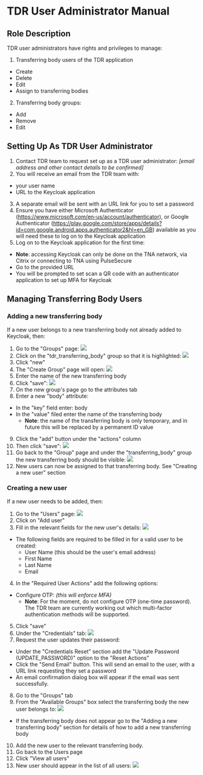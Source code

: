 # TDR User Administrator Manual

## Role Description

TDR user administrators have rights and privileges to manage:

1. Transferring body users of the TDR application
  * Create
  * Delete
  * Edit
  * Assign to transferring bodies
2. Transferring body groups:
  * Add
  * Remove
  * Edit

## Setting Up As TDR User Administrator

1. Contact TDR team to request set up as a TDR user administrator: *[email address and other contact details to be confirmed]*
2. You will receive an email from the TDR team with:
  * your user name
  * URL to the Keycloak application
3. A separate email will be sent with an URL link for you to set a password
4. Ensure you have either Microsoft Authenticator (https://www.microsoft.com/en-us/account/authenticator), or Google Authenticator (https://play.google.com/store/apps/details?id=com.google.android.apps.authenticator2&hl=en_GB) available as you will need these to log on to the Keycloak application
5. Log on to the Keycloak application for the first time:
  * **Note**: accessing Keycloak can only be done on the TNA network, via Citrix or connecting to TNA using PulseSecure
  * Go to the provided URL
  * You will be prompted to set scan a QR code with an authenticator application to set up MFA for Keycloak
  
## Managing Transferring Body Users

### Adding a new transferring body

If a new user belongs to a new transferring body not already added to Keycloak, then:
1. Go to the "Groups" page: ![](images/tdr-user-administrator/adding_new_transferring_body/groups_1.png)
2. Click on the "tdr_transferring_body" group so that it is highlighted: ![](images/tdr-user-administrator/adding_new_transferring_body/groups_2.png)
3. Click "new"
4. The "Create Group" page will open: ![](images/tdr-user-administrator/adding_new_transferring_body/groups_3.png)
5. Enter the name of the new transferring body
6. Click "save": ![](images/tdr-user-administrator/adding_new_transferring_body/groups_4.png)
7. On the new group's page go to the attributes tab
8. Enter a new "body" attribute:
  * In the "key" field enter: body
  * In the "value" filed enter the name of the transferring body 
    * **Note**: the name of the transferring body is only temporary, and in future this will be replaced by a permanent ID value
9. Click the "add" button under the "actions" column
10. Then click "save": ![](images/tdr-user-administrator/adding_new_transferring_body/groups_5.png)
11. Go back to the "Group" page and under the "transferring_body" group the new transferring body should be visible: ![](images/tdr-user-administrator/adding_new_transferring_body/groups_6.png)
12. New users can now be assigned to that transferring body. See "Creating a new user" section

### Creating a new user

If a new user needs to be added, then:
1. Go to the "Users" page: ![](images/tdr-user-administrator/adding_new_tb_user/users_1.png)
2. Click on "Add user"
3. Fill in the relevant fields for the new user's details: ![](images/tdr-user-administrator/adding_new_tb_user/users_2_v2.png)
  * The following fields are required to be filled in for a valid user to be created:
    * User Name (this should be the user's email address)
    * First Name
    * Last Name
    * Email
4. In the "Required User Actions" add the following options:  
  * Configure OTP: *(this will enforce MFA)*
    * **Note**: For the moment, do not configure OTP (one-time password). The TDR team are currently working out which multi-factor authentication methods will be supported.
5. Click "save"
6. Under the "Credentials" tab: ![](images/tdr-user-administrator/adding_new_tb_user/users_3_v2.png)
7. Request the user updates their password:
  * Under the "Credentials Reset" section add the "Update Password (UPDATE_PASSWORD)" option to the "Reset Actions"
  * Click the "Send Email" button. This will send an email to the user, with a URL link requesting they set a password
  * An email confirmation dialog box will appear if the email was sent successfully.
8. Go to the "Groups" tab
9. From the "Available Groups" box select the transferring body the new user belongs to: ![](images/tdr-user-administrator/adding_new_tb_user/users_4.png)
  * If the transferring body does not appear go to the "Adding a new transferring body" section for details of how to add a new transferring body
10. Add the new user to the relevant transferring body.
11. Go back to the Users page
12. Click "View all users"
13. New user should appear in the list of all users: ![](images/tdr-user-administrator/adding_new_tb_user/users_5.png)